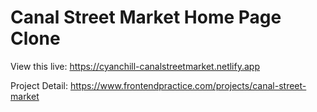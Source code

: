 # Canal Street Market Home Page Clone

View this live: https://cyanchill-canalstreetmarket.netlify.app

Project Detail: https://www.frontendpractice.com/projects/canal-street-market
